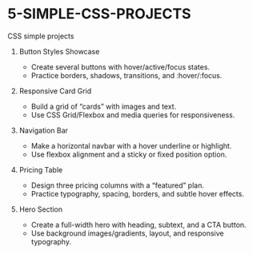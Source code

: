 # 5-SIMPLE-CSS-PROJECTS

CSS simple projects

1. Button Styles Showcase
   - Create several buttons with hover/active/focus states.
   - Practice borders, shadows, transitions, and :hover/:focus.

2. Responsive Card Grid
   - Build a grid of “cards” with images and text.
   - Use CSS Grid/Flexbox and media queries for responsiveness.

3. Navigation Bar
   - Make a horizontal navbar with a hover underline or highlight.
   - Use flexbox alignment and a sticky or fixed position option.

4. Pricing Table
   - Design three pricing columns with a “featured” plan.
   - Practice typography, spacing, borders, and subtle hover effects.

5. Hero Section
   - Create a full-width hero with heading, subtext, and a CTA button.
   - Use background images/gradients, layout, and responsive typography.
